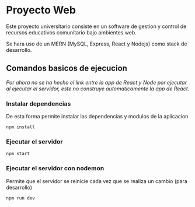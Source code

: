 # Proyecto Web 

Este proyecto universitario consiste en un software de gestion y control de recursos educativos comunitario bajo ambientes web.

Se hara uso de un MERN (MySQL, Express, React y Nodejs) como stack de desarrollo.

## Comandos basicos de ejecucion
*Por ahora no se ha hecho el link entre la app de React y Node por ejecutar al ejecutar el servidor, este no construye automaticamente la app de React.*
### Instalar dependencias

De esta forma permite instalar las dependencias y modulos de la aplicacion

`npm install`

### Ejecutar el servidor

`npm start`

### Ejecutar el servidor con nodemon

Permite que el servidor se reinicie cada vez que se realiza un cambio (para desarrollo)

`npm run dev`